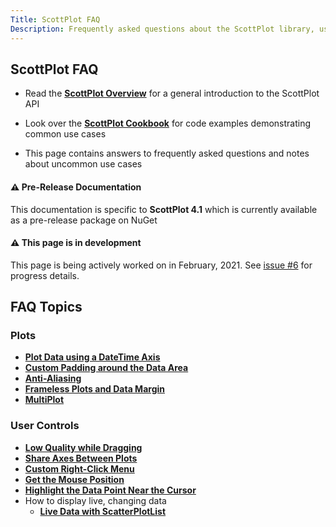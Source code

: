 ```yaml
---
Title: ScottPlot FAQ
Description: Frequently asked questions about the ScottPlot library, user controls, and implementation suggestions.
---
```


## ScottPlot FAQ

* Read the [**ScottPlot Overview**](https://swharden.com/scottplot/overview) for a general introduction to the ScottPlot API

* Look over the [**ScottPlot Cookbook**](https://swharden.com/scottplot/cookbook) for code examples demonstrating common use cases

* This page contains answers to frequently asked questions and notes about uncommon use cases

<div class="alert alert-warning" role="alert">
  <h4 class="alert-heading">⚠️ Pre-Release Documentation</h4>
  This documentation is specific to <strong>ScottPlot 4.1</strong> which is currently available as a pre-release package on NuGet
</div>

<div class="alert alert-primary" role="alert">
  <h4 class="alert-heading">⚠️ This page is in development</h4>
  This page is being actively worked on in February, 2021. See <a href="https://github.com/ScottPlot/Website/issues/6">issue #6</a> for progress details.
</div>

## FAQ Topics

### Plots
* [**Plot Data using a DateTime Axis**](datetime)
* [**Custom Padding around the Data Area**](padding)
* [**Anti-Aliasing**](anti-aliasing)
* [**Frameless Plots and Data Margin**](padding/#frameless-plot)
* [**MultiPlot**](multiplot)

### User Controls
* [**Low Quality while Dragging**](anti-aliasing)
* [**Share Axes Between Plots**](shared-axes)
* [**Custom Right-Click Menu**](right-click-menu)
* [**Get the Mouse Position**](mouse-position)
* [**Highlight the Data Point Near the Cursor**](mouse-position#highlight-the-data-point-near-the-cursor)
* How to display live, changing data
  * [**Live Data with ScatterPlotList**]()